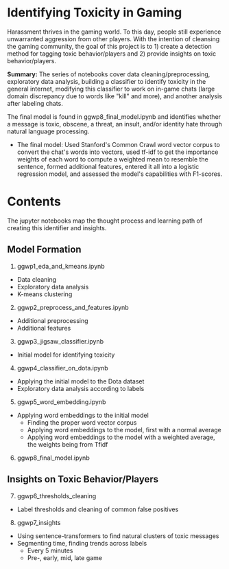 # Identifying Toxicity in Gaming
Harassment thrives in the gaming world. To this day, people still experience unwarranted aggression from other players. With the intention of cleansing the gaming community, the goal of this project is to 1) create a detection method for tagging toxic behavior/players and 2) provide insights on toxic behavior/players.

**Summary:** The series of notebooks cover data cleaning/preprocessing, exploratory data analysis, building a classifier to identify toxicity in the general internet, modifying this classifier to work on in-game chats (large domain discrepancy due to words like "kill" and more), and another analysis after labeling chats.

The final model is found in ggwp8_final_model.ipynb and identifies whether a message is toxic, obscene, a threat, an insult, and/or identity hate through natural language processing.

* The final model: Used Stanford's Common Crawl word vector corpus to convert the chat's words into vectors, used tf-idf to get the importance weights of each word to compute a weighted mean to resemble the sentence, formed additional features, entered it all into a logistic regression model, and assessed the model's capabilities with F1-scores.

# Contents
The jupyter notebooks map the thought process and learning path of creating this identifier and insights.

## Model Formation
1. ggwp1_eda_and_kmeans.ipynb
  - Data cleaning
  - Exploratory data analysis
  - K-means clustering
2. ggwp2_preprocess_and_features.ipynb
  - Additional preprocessing
  - Additional features
3. ggwp3_jigsaw_classifier.ipynb
  - Initial model for identifying toxicity
4. ggwp4_classifier_on_dota.ipynb
  - Applying the initial model to the Dota dataset
  - Exploratory data analysis according to labels
5. ggwp5_word_embedding.ipynb
  - Applying word embeddings to the initial model
    - Finding the proper word vector corpus
    - Applying word embeddings to the model, first with a normal average
    - Applying word embeddings to the model with a weighted average, the weights being from Tfidf
6. ggwp8_final_model.ipynb
## Insights on Toxic Behavior/Players
7. ggwp6_thresholds_cleaning
  - Label thresholds and cleaning of common false positives
8. ggwp7_insights
  - Using sentence-transformers to find natural clusters of toxic messages
  - Segmenting time, finding trends across labels
    - Every 5 minutes
    - Pre-, early, mid, late game
